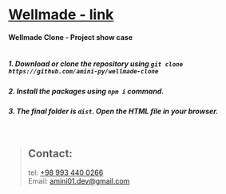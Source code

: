 # [Wellmade - link](https://wellmade-website.webflow.io/company)
#### Wellmade Clone - Project show case<br><br>
##### 1. Download or clone the repository using `git clone https://github.com/amini-py/wellmade-clone`
##### 2. Install the packages using `npm i` command.
##### 3. The final folder is `dist`. Open the HTML file in your browser. <br><br><br>

> ## Contact:
> tel: [+98 993 440 0266](tel:+989934400266) <br>
> Email: [amini01.dev@gmail.com](mailto:amini01.dev@gmail.com)

